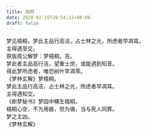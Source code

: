 ```yaml
---
title: 梧桐
date: 2020-02-15T20:54:12+08:00
draft: false
---
```


梦见梧桐，梦此主品行高洁，占士林之光，所虑者早凋耳。<br>
主得遇至交。<br>
原版周公解梦：梦梧桐，吉。<br>
梦此者主品高行洁，望重士庶，或能遇到知音。<br>
得此梦所虑者，唯恐树叶早凋零。<br>
《梦林玄解》梦梧桐。<br>
梦此主品行高洁，占士林之光，所虑者早凋耳。<br>
主得遇知交。<br>
《断梦秘书》梦园中横生梧桐。<br>
梧桐心空，不为用器，但为俑，当与死人同葬。<br>
梦之主凶。<br>
《梦林玄解》